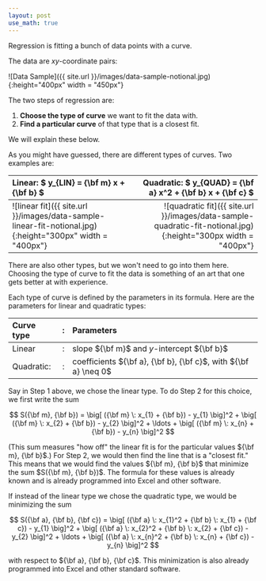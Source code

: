 ```yaml
---
layout: post
use_math: true
---
```


Regression is fitting a bunch of data points with a curve.

The data are $xy$-coordinate pairs:

![Data Sample]({{ site.url }}/images/data-sample-notional.jpg){:height="400px" width = "450px"}

The two steps of regression are:
<ol>

<li>  <b>Choose the type of curve</b> we want to fit the data with. </li>

<li>  <b>Find a particular curve</b> of that type that is a closest fit. </li>

</ol>
We will explain these below.

As you might have guessed, there are different types of curves.  Two examples are:

| <b>Linear:</b> $ y_{LIN} = {\bf m} x + {\bf b} $ | <b>Quadratic:</b> $ y_{QUAD} = {\bf a} x^2 + {\bf b} x + {\bf c} $  |
|:---|---:|
|![linear fit]({{ site.url }}/images/data-sample-linear-fit-notional.jpg){:height="300px" width = "400px"} | ![quadratic fit]({{ site.url }}/images/data-sample-quadratic-fit-notional.jpg){:height="300px width = "400px"}|



There are also other types, but we won't need to go into them here.  Choosing the type of curve to fit the data is something of an art that one gets better at with experience.

Each type of curve is defined by the parameters in its formula.  Here are the parameters for linear and quadratic types:

| Curve type | : | Parameters|
|:---|----|:---|
| Linear  | : | slope ${\bf m}$ and $y$-intercept ${\bf b}$ |
| Quadratic: | : | coefficients ${\bf a}, {\bf b}, {\bf c}$, with ${\bf a} \neq 0$ |

Say in Step 1 above, we chose the linear type.  To do Step 2 for this choice, we first write the sum

$$
S({\bf m}, {\bf b}) = 
\big[
({\bf m} \: x_{1} + {\bf b}) - y_{1}
\big]^2 + 
\big[
({\bf m} \: x_{2} + {\bf b}) - y_{2}
\big]^2 + 
\ldots +
\big[
({\bf m} \: x_{n} + {\bf b}) - y_{n}
\big]^2
$$

(This sum measures "how off" the linear fit is for the particular values ${\bf m}, {\bf b}$.) For Step 2, we would then find the line that is a "closest fit."  This means that we would find the values ${\bf m}, {\bf b}$ that minimize the sum $S({\bf m}, {\bf b})$.  The formula for these values is already known and is already programmed into Excel and other software.


If instead of the linear type we chose the quadratic type, we would be minimizing the sum

$$
S({\bf a}, {\bf b}, {\bf c}) = 
\big[
({\bf a} \: x_{1}^2 + {\bf b}  \: x_{1} + {\bf c}) - y_{1}
\big]^2 + 
\big[
({\bf a} \: x_{2}^2 + {\bf b} \: x_{2} + {\bf c}) - y_{2}
\big]^2 + 
\ldots +
\big[
({\bf a} \: x_{n}^2 + {\bf b} \: x_{n} + {\bf c}) - y_{n}
\big]^2
$$

with respect to ${\bf a}, {\bf b}, {\bf c}$.  This minimization is also already programmed into Excel and other standard software.
